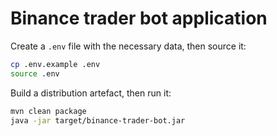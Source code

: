# Binance trader bot application

Create a `.env` file with the necessary data, then source it:

```bash
cp .env.example .env
source .env
```

Build a distribution artefact, then run it:

```bash
mvn clean package
java -jar target/binance-trader-bot.jar
```